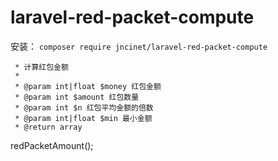 # laravel-red-packet-compute

安装：
`composer require jncinet/laravel-red-packet-compute`

     * 计算红包金额
     *
     * @param int|float $money 红包金额
     * @param int $amount 红包数量
     * @param int $n 红包平均金额的倍数
     * @param int|float $min 最小金额
     * @return array

redPacketAmount();